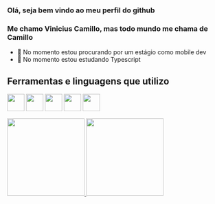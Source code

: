 ### Olá, seja bem vindo ao meu perfil do github
### Me chamo Vinicius Camillo, mas todo mundo me chama de Camillo


- 🔭 No momento estou procurando por um estágio como mobile dev
- 🌱 No momento estou estudando Typescript


## Ferramentas e linguagens que utilizo


<img src="https://cdn.jsdelivr.net/gh/devicons/devicon/icons/javascript/javascript-original.svg" width="40" height="40" /> <img src="https://cdn.jsdelivr.net/gh/devicons/devicon/icons/typescript/typescript-original.svg" width="40" height="40" /> 
<img src="https://cdn.jsdelivr.net/gh/devicons/devicon/icons/css3/css3-original.svg" width="40" height="40" /> <img src="https://cdn.jsdelivr.net/gh/devicons/devicon/icons/html5/html5-original.svg" width="40" height="40" />
<img src="https://cdn.jsdelivr.net/gh/devicons/devicon/icons/android/android-original.svg" width="40" height="40" /> 
          

<div>
<a href="https://github.com/camillovl">
<img height="180em" src="https://github-readme-stats.vercel.app/api/top-langs/?username=camillovl&layout=compact&langs_count=7&theme=dracula"/> <img height="180em" src="https://github-readme-stats.vercel.app/api?username=camillovl&show_icons=true&theme=dracula&include_all_commits=true&count_private=true"/>
</div>
          
 
